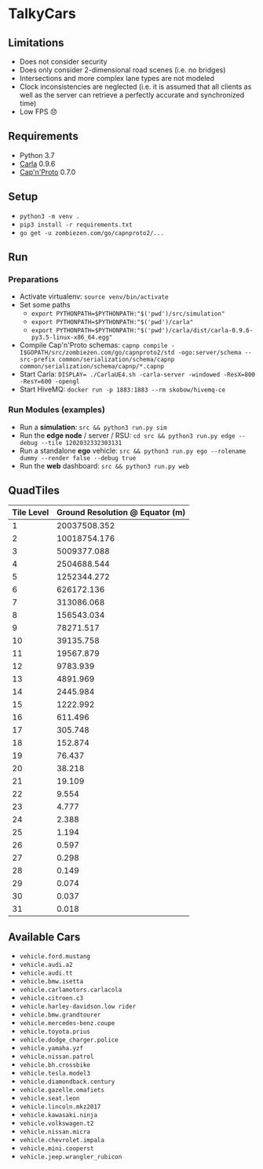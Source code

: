 # TalkyCars

## Limitations
* Does not consider security
* Does only consider 2-dimensional road scenes (i.e. no bridges)
* Intersections and more complex lane types are not modeled
* Clock inconsistencies are neglected (i.e. it is assumed that all clients as well as the server can retrieve a perfectly accurate and synchronized time)
* Low FPS 😞

## Requirements
* Python 3.7
* [Carla](https://github.com/carla-simulator/carla) 0.9.6
* [Cap'n'Proto](https://capnproto.org/install.html) 0.7.0

## Setup
* `python3 -m venv .`
* `pip3 install -r requirements.txt`
* `go get -u zombiezen.com/go/capnproto2/...`

## Run
### Preparations
* Activate virtualenv: `source venv/bin/activate`
* Set some paths
  * `export PYTHONPATH=$PYTHONPATH:"$('pwd')/src/simulation"`
  * `export PYTHONPATH=$PYTHONPATH:"$('pwd')/carla"`
  * `export PYTHONPATH=$PYTHONPATH:"$('pwd')/carla/dist/carla-0.9.6-py3.5-linux-x86_64.egg"`
* Compile Cap'n'Proto schemas: `capnp compile -I$GOPATH/src/zombiezen.com/go/capnproto2/std -ogo:server/schema --src-prefix common/serialization/schema/capnp common/serialization/schema/capnp/*.capnp`
* Start Carla: `DISPLAY= ./CarlaUE4.sh -carla-server -windowed -ResX=800 -ResY=600 -opengl`
* Start HiveMQ: `docker run -p 1883:1883 --rm skobow/hivemq-ce`

### Run Modules (examples)
* Run a **simulation**: `src && python3 run.py sim`
* Run the **edge node** / server / RSU: `cd src && python3 run.py edge --debug --tile 1202032332303131`
* Run a standalone **ego** vehicle: `src && python3 run.py ego --rolename dummy --render false --debug true`
* Run the **web** dashboard: `src && python3 run.py web`

## QuadTiles
| Tile Level | Ground Resolution @ Equator (m) |
|------------|---------------------------------|
| 1          | 20037508.352                    |
| 2          | 10018754.176                    |
| 3          | 5009377.088                     |
| 4          | 2504688.544                     |
| 5          | 1252344.272                     |
| 6          | 626172.136                      |
| 7          | 313086.068                      |
| 8          | 156543.034                      |
| 9          | 78271.517                       |
| 10         | 39135.758                       |
| 11         | 19567.879                       |
| 12         | 9783.939                        |
| 13         | 4891.969                        |
| 14         | 2445.984                        |
| 15         | 1222.992                        |
| 16         | 611.496                         |
| 17         | 305.748                         |
| 18         | 152.874                         |
| 19         | 76.437                          |
| 20         | 38.218                          |
| 21         | 19.109                          |
| 22         | 9.554                           |
| 23         | 4.777                           |
| 24         | 2.388                           |
| 25         | 1.194                           |
| 26         | 0.597                           |
| 27         | 0.298                           |
| 28         | 0.149                           |
| 29         | 0.074                           |
| 30         | 0.037                           |
| 31         | 0.018                           |

## Available Cars
* `vehicle.ford.mustang`
* `vehicle.audi.a2`
* `vehicle.audi.tt`
* `vehicle.bmw.isetta`
* `vehicle.carlamotors.carlacola`
* `vehicle.citroen.c3`
* `vehicle.harley-davidson.low rider`
* `vehicle.bmw.grandtourer`
* `vehicle.mercedes-benz.coupe`
* `vehicle.toyota.prius`
* `vehicle.dodge_charger.police`
* `vehicle.yamaha.yzf`
* `vehicle.nissan.patrol`
* `vehicle.bh.crossbike`
* `vehicle.tesla.model3`
* `vehicle.diamondback.century`
* `vehicle.gazelle.omafiets`
* `vehicle.seat.leon`
* `vehicle.lincoln.mkz2017`
* `vehicle.kawasaki.ninja`
* `vehicle.volkswagen.t2`
* `vehicle.nissan.micra`
* `vehicle.chevrolet.impala`
* `vehicle.mini.cooperst`
* `vehicle.jeep.wrangler_rubicon`